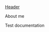[Header](https://github.com/wren777/wren777/blob/main/assets/vj1PCIz_XG0.jpg)

About me

Test documentation